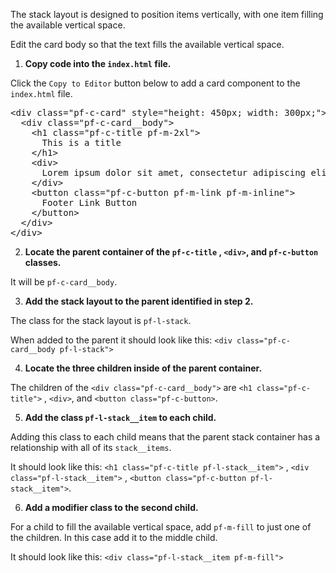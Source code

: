 The stack layout is designed to position items vertically, with one item filling the available vertical space. 

Edit the card body so that the text fills the available vertical space.

1) <strong>Copy code into the `index.html` file.</strong>

Click the `Copy to Editor` button below to add a card component to the `index.html` file.

<pre class="file" data-filename="index.html" data-target="replace">
&lt;div class=&quot;pf-c-card&quot; style=&quot;height: 450px; width: 300px;&quot;&gt;
  &lt;div class=&quot;pf-c-card__body&quot;&gt;
    &lt;h1 class=&quot;pf-c-title pf-m-2xl&quot;&gt;
      This is a title
    &lt;/h1&gt;
    &lt;div&gt;
      Lorem ipsum dolor sit amet, consectetur adipiscing elit, sed do eiusmod tempor incididunt ut labore et dolore magna aliqua. Ut enim ad minim veniam, quis nostrud exercitation ullamco laboris nisi ut aliquip ex ea commodo consequat. Duis aute irure dolor in reprehenderit in voluptate velit esse cillum dolore eu fugiat nulla pariatur. Excepteur sint occaecat cupidatat non proident, sunt in culpa qui officia deserunt mollit anim id est laborum.
    &lt;/div&gt;
    &lt;button class=&quot;pf-c-button pf-m-link pf-m-inline&quot;&gt;
      Footer Link Button
    &lt;/button&gt;
  &lt;/div&gt;
&lt;/div&gt;
</pre>

2) <strong>Locate the parent container of the `pf-c-title` , `<div>`, and `pf-c-button` classes.</strong>

It will be `pf-c-card__body`.

3) <strong>Add the stack layout to the parent identified in step 2.</strong>

The class for the stack layout is `pf-l-stack`.

When added to the parent it should look like this:
`<div class="pf-c-card__body pf-l-stack">`

4) <strong>Locate the three children inside of the parent container.</strong>

The children of the `<div class="pf-c-card__body">` are `<h1 class="pf-c-title">` , `<div>`, and `<button class="pf-c-button>`.

5) <strong>Add the class `pf-l-stack__item` to each child.</strong>

Adding this class to each child means that the parent stack container has a relationship with all of its `stack__items`.

It should look like this:
`<h1 class="pf-c-title pf-l-stack__item">` , `<div class="pf-l-stack__item">` , `<button class="pf-c-button pf-l-stack__item">`.

6) <strong>Add a modifier class to the second child.</strong>

For a child to fill the available vertical space, add `pf-m-fill` to just one of the children. In this case add it to the middle child.

It should look like this:
`<div class="pf-l-stack__item pf-m-fill">`

